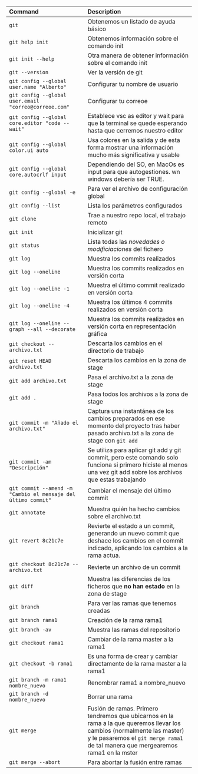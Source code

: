 | Command | Description |
| :--- | :--- |
| `git` | Obtenemos un listado de ayuda básico |
| `git help init`| Obtenemos información sobre el comando init |
| `git init --help` | Otra manera de obtener información sobre el comando init |
| `git --version`| Ver la versión de git
| `git config --global user.name "Alberto"`| Configurar tu nombre de usuario |
| `git config --global user.email "correo@correoe.com"`| Configurar tu correoe |
| `git config --global core.editor "code --wait"`| Establece vsc as editor y wait para que la terminal se quede esperando hasta que cerremos nuestro editor |
| `git config --global color.ui auto` | Usa colores en la salida y de esta forma mostrar una información mucho más significativa y usable |
| `git config --global core.autocrlf input` | Dependiendo del SO, en MacOs es input para que autogestiones. wn windows debería ser TRUE. |
| `git config --global -e` | Para ver el archivo de configuración global |
| `git config --list` | Lista los parámetros configurados |
| `git clone`| Trae a nuestro repo local, el trabajo remoto |
| `git init`| Inicializar git
| `git status` | Lista todas las *novedades o modificiaciones* del fichero |
| `git log` | Muestra los commits realizados |
| `git log --oneline`| Muestra los commits realizados en versión corta |
| `git log --oneline -1`| Muestra el último commit realizado en versión corta |
| `git log --oneline -4`| Muestra los últimos 4 commits realizados en versión corta |
| `git log --oneline --graph --all --decorate`| Muestra los commits realizados en versión corta en representación gráfica |
| `git checkout -- archivo.txt` | Descarta los cambios en el directorio de trabajo |
| `git reset HEAD archivo.txt` | Descarta los cambios en la zona de stage | 
| `git add archivo.txt` | Pasa el archivo.txt a la zona de stage |
| `git add .` | Pasa todos los archivos a la zona de stage |
| `git commit -m "Añado el archivo.txt"` | Captura una instantánea de los cambios preparados en ese momento del proyecto tras haber pasado archivo.txt a la zona de stage con `git add` | 
| `git commit -am "Descripción"` | Se utiliza para aplicar git add y git commit, pero este comando solo funciona si primero hiciste al menos una vez git add sobre los archivos que estas trabajando |
| `git commit --amend -m "Cambio el mensaje del último commit"` | Cambiar el mensaje del último commit |
| `git annotate`| Muestra quién ha hecho cambios sobre el archivo.txt |
| `git revert 8c21c7e` | Revierte el estado a un commit, generando un nuevo commit que deshace los cambios en el commit indicado, aplicando los cambios a la rama actua. |
| `git checkout 8c21c7e -- archivo.txt` | Revierte un archivo de un commit |
| `git diff` | Muestra las diferencias de los ficheros que **no han estado** en la zona de stage |
| `git branch` | Para ver las ramas que tenemos creadas |
| `git branch rama1` | Creación de la rama rama1 |
| `git branch -av` | Muestra las ramas del repositorio |
| `git checkout rama1`| Cambiar de la rama master a la rama1 |
| `git checkout -b rama1` | Es una forma de crear y cambiar directamente de la rama master a la rama1 |
| `git branch -m rama1 nombre_nuevo` | Renombrar rama1 a nombre_nuevo |
| `git branch -d nombre_nuevo` | Borrar una rama |
| `git merge` | Fusión de ramas. Primero tendremos que ubicarnos en la rama a la que queremos llevar los cambios (normalmente las master) y le pasaremos el `git merge rama1` de tal manera que mergearemos rama1 en la mster |
| `git merge --abort` | Para abortar la fusión entre ramas | 